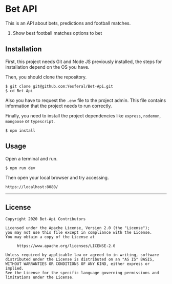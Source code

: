 # Bet API

This is an API about bets, predictions and football matches.

1. Show best football matches options to bet

## Installation
First, this project needs Git and Node JS previously installed, the steps for installation depend on the OS you have.

Then, you should clone the repository.
```
$ git clone git@github.com:Yesferal/Bet-Api.git
$ cd Bet-Api
```

Also you have to request the `.env` file to the project admin. This file contains information that the project needs to run correctly. 

Finally, you need to install the project dependencies like `express`, `nodemon`, `mongoose` or `typescript`.
```
$ npm install
``` 

## Usage
Open a terminal and run.
```
$ npm run dev
```
Then open your local browser and try accessing.
```
https://localhost:8080/
```

---
## License
```
Copyright 2020 Bet-Api Contributors

Licensed under the Apache License, Version 2.0 (the "License");
you may not use this file except in compliance with the License.
You may obtain a copy of the License at

     https://www.apache.org/licenses/LICENSE-2.0

Unless required by applicable law or agreed to in writing, software
distributed under the License is distributed on an "AS IS" BASIS,
WITHOUT WARRANTIES OR CONDITIONS OF ANY KIND, either express or implied.
See the License for the specific language governing permissions and
limitations under the License.
```